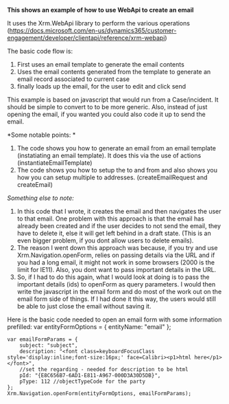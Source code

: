 **This shows an example of how to use WebApi to create an email**

It uses the Xrm.WebApi library to perform the various operations (https://docs.microsoft.com/en-us/dynamics365/customer-engagement/developer/clientapi/reference/xrm-webapi)

The basic code flow is:

1. First uses an email template to generate the email contents
2. Uses the email contents generated from the template to generate an email record associated to current case
3. finally loads up the email, for the user to edit and click send

This example is based on javascript that would run from a Case/incident. It should be simple to convert to to be more generic. Also, instead of just opening the email, if you wanted you could also code it up to send the email.

*Some notable points: *

1. The code shows you how to generate an email from an email template (instatiating an email template). It does this via the use of actions (instantiateEmailTemplate)
2. The code shows you how to setup the to and from and also shows you how you can setup multiple to addresses. (createEmailRequest and createEmail)

*Something else to note:*

1. In this code that I wrote, it creates the email and then navigates the user to that email. One problem with this approach is that the email has already been created and if the user decides to not send the email, they have to delete it, else it will get left behind in a draft state. (This is an even bigger problem, if you dont allow users to delete emails).
2. The reason I went down this approach was because, if you try and use Xrm.Navigation.openForm, relies on passing details via the URL and if you had a long email, it might not work in some browsers (2000 is the limit for IE11). Also, you dont want to pass important details in the URL.
3. So, if I had to do this again, what I would look at doing is to pass the important details (ids) to openForm as query parameters. I would then write the javascript in the email form and do most of the work out on the email form side of things. If I had done it this way, the users would still be able to just close the email without saving it.


Here is the basic code needed to open an email form with some information prefilled:
    var entityFormOptions = {
    	entityName: "email"
    };

    var emailFormParams = {
    	subject: "subject",
    	description: "<font class=keyboardFocusClass style='display:inline;font-size:16px;' face=Calibri><p1>html here</p1></font>",
    	//set the regarding - needed for description to be html
    	pId: "{E8C656B7-6AD1-E811-A967-000D3A30D5DB}",
    	pType: 112 //objectTypeCode for the party
    };
    Xrm.Navigation.openForm(entityFormOptions, emailFormParams);
